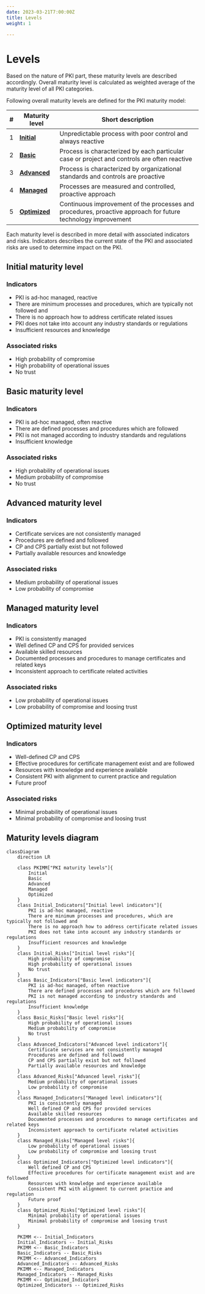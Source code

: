 ```yaml
---
date: 2023-03-21T7:00:00Z
title: Levels
weight: 1

---
```


# Levels

Based on the nature of PKI part, these maturity levels are described accordingly. Overall maturity level is calculated as weighted average of the maturity level of all PKI categories.

Following overall maturity levels are defined for the PKI maturity model:

| # | **Maturity level**                         | **Short description**                                                                                        |
|---|--------------------------------------------|--------------------------------------------------------------------------------------------------------------|
| 1 | **[Initial](#initial-maturity-level)**     | Unpredictable process with poor control and always reactive                                                  |
| 2 | **[Basic](#basic-maturity-level)**         | Process is characterized by each particular case or project and controls are often reactive                  |
| 3 | **[Advanced](#advanced-maturity-level)**   | Process is characterized by organizational standards and controls are proactive                              |
| 4 | **[Managed](#managed-maturity-level)**     | Processes are measured and controlled, proactive approach                                                    |
| 5 | **[Optimized](#optimized-maturity-level)** | Continuous improvement of the processes and procedures, proactive approach for future technology improvement |

Each maturity level is described in more detail with associated indicators and risks. Indicators describes the current state of the PKI and associated risks are used to determine impact on the PKI.

## Initial maturity level

### Indicators

- PKI is ad-hoc managed, reactive
- There are minimum processes and procedures, which are typically not followed and
- There is no approach how to address certificate related issues
- PKI does not take into account any industry standards or regulations
- Insufficient resources and knowledge

### Associated risks

- High probability of compromise
- High probability of operational issues
- No trust

## Basic maturity level

### Indicators

- PKI is ad-hoc managed, often reactive
- There are defined processes and procedures which are followed
- PKI is not managed according to industry standards and regulations
- Insufficient knowledge

### Associated risks

- High probability of operational issues
- Medium probability of compromise
- No trust

## Advanced maturity level

### Indicators

- Certificate services are not consistently managed
- Procedures are defined and followed
- CP and CPS partially exist but not followed
- Partially available resources and knowledge

### Associated risks

- Medium probability of operational issues
- Low probability of compromise

## Managed maturity level

### Indicators

- PKI is consistently managed
- Well defined CP and CPS for provided services
- Available skilled resources
- Documented processes and procedures to manage certificates and related keys
- Inconsistent approach to certificate related activities

### Associated risks

- Low probability of operational issues
- Low probability of compromise and loosing trust

## Optimized maturity level

### Indicators

- Well-defined CP and CPS
- Effective procedures for certificate management exist and are followed
- Resources with knowledge and experience available
- Consistent PKI with alignment to current practice and regulation
- Future proof

### Associated risks

- Minimal probability of operational issues
- Minimal probability of compromise and loosing trust

## Maturity levels diagram

```mermaid
classDiagram
    direction LR

    class PKIMM["PKI maturity levels"]{
        Initial
        Basic
        Advanced
        Managed
        Optimized
    }
    class Initial_Indicators["Initial level indicators"]{
        PKI is ad-hoc managed, reactive
        There are minimum processes and procedures, which are typically not followed and 
        There is no approach how to address certificate related issues
        PKI does not take into account any industry standards or regulations
        Insufficient resources and knowledge
    }
    class Initial_Risks["Initial level risks"]{
        High probability of compromise
        High probability of operational issues
        No trust
    }
    class Basic_Indicators["Basic level indicators"]{
        PKI is ad-hoc managed, often reactive
        There are defined processes and procedures which are followed
        PKI is not managed according to industry standards and regulations
        Insufficient knowledge
    }
    class Basic_Risks["Basic level risks"]{
        High probability of operational issues
        Medium probability of compromise
        No trust
    }
    class Advanced_Indicators["Advanced level indicators"]{
        Certificate services are not consistently managed
        Procedures are defined and followed
        CP and CPS partially exist but not followed
        Partially available resources and knowledge
    }
    class Advanced_Risks["Advanced level risks"]{
        Medium probability of operational issues
        Low probability of compromise
    }
    class Managed_Indicators["Managed level indicators"]{
        PKI is consistently managed
        Well defined CP and CPS for provided services
        Available skilled resources
        Documented processes and procedures to manage certificates and related keys
        Inconsistent approach to certificate related activities
    }
    class Managed_Risks["Managed level risks"]{
        Low probability of operational issues
        Low probability of compromise and loosing trust
    }
    class Optimized_Indicators["Optimized level indicators"]{
        Well defined CP and CPS
        Effective procedures for certificate management exist and are followed
        Resources with knowledge and experience available
        Consistent PKI with alignment to current practice and regulation
        Future proof
    }
    class Optimized_Risks["Optimized level risks"]{
        Minimal probability of operational issues
        Minimal probability of compromise and loosing trust
    }
    
    PKIMM <-- Initial_Indicators
    Initial_Indicators -- Initial_Risks
    PKIMM <-- Basic_Indicators
    Basic_Indicators -- Basic_Risks
    PKIMM <-- Advanced_Indicators
    Advanced_Indicators -- Advanced_Risks
    PKIMM <-- Managed_Indicators
    Managed_Indicators -- Managed_Risks
    PKIMM <-- Optimized_Indicators
    Optimized_Indicators -- Optimized_Risks
```